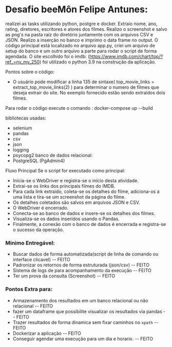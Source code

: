 #  Desafio beeMôn Felipe Antunes:

realizei as tasks utilizando python, postgre e docker. Extraio nome, ano, rating, diretores, escritores e atores dos filmes. Realizo o screenshot e salvo as png's na pasta raiz do diretório juntamente com os arquivos CSV e JSON. Realizo a inserção no banco e imprimo o data frame no output. O código principal está localizado no arquivo app.py, criei um arquivo de setup do banco e um outro arquivo a parte para rodar o script de forma agendada. O site escolhido foi o imdb: (https://www.imdb.com/chart/top/?ref_=nv_mv_250)
foi utilizado o python 3.9 na construção da aplicação.

Pontos sobre o código:
 - O usuário pode modificar a linha 135 de sintaxe( top_movie_links = extract_top_movie_links(2) ) para determinar o numero de filmes que deseja extrair do site. No exemplo fornecido estão sendo extraídos dois filmes.

Para rodar o código execute o comando : docker-compose up --build


bibliotecas usadas:
 - selenium
 - pandas
 - csv
 - json
 - logging
 - psycopg2
banco de dados relacional:
 - PostgreSQL (PgAdmin4)

Fluxo Principal
Se o script for executado como principal:

 - Inicia-se o WebDriver e registra-se o início desta atividade.
 - Extrai-se os links dos principais filmes do IMDB.
 - Para cada link extraído, coleta-se os detalhes do filme, adiciona-os a uma lista e tira-se um screenshot da página do filme.
 - Os detalhes coletados são salvos em arquivos JSON e CSV.
 - O WebDriver é encerrado.
 - Conecta-se ao banco de dados e insere-se os detalhes dos filmes.
 - Visualiza-se os dados inseridos usando o Pandas.
 - Finalmente, a conexão com o banco de dados é encerrada e registra-se o sucesso da operação.



### Minimo Entregável:

- Buscar dados de forma automatizada(script de linha de comando ou interface clicavel)   -- FEITO
- Padronizar os retornos de forma estruturada (json/csv) --  FEITO
- Sistema de logs de para acompanhamento da execução  -- FEITO
- Ter um prova da consulta (Screenshot) -- FEITO

### Pontos Extra para:

- Armazenamento dos resultados em um banco relacional ou não relacional -- FEITO
- fazer um dataframe que possibilite visualizar os resultados via pandas -- FEITO
- Trazer resultados de forma dinamica sem fixar caminhos no `xpath` -- FEITO
- Dockerizar a aplicação -- FEITO
- Conseguir agendar uma execução para um dia e horario. -- FEITO





